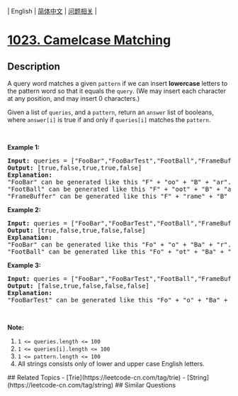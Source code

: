 
| English | [简体中文](README.md) | [问题相关](QUESTION.md) |
# [1023. Camelcase Matching](https://leetcode-cn.com/problems/camelcase-matching/)
## Description
<p>A query word matches a given <code>pattern</code> if we can insert <strong>lowercase</strong> letters to the pattern word so that it equals the <code>query</code>. (We may insert each character at any position, and may insert 0 characters.)</p>

<p>Given a list of <code>queries</code>, and a <code>pattern</code>, return an <code>answer</code> list of booleans, where <code>answer[i]</code> is true if and only if <code>queries[i]</code> matches the <code>pattern</code>.</p>

<p>&nbsp;</p>

<p><strong>Example 1:</strong></p>

<pre>
<strong>Input: </strong>queries = <span id="example-input-1-1">[&quot;FooBar&quot;,&quot;FooBarTest&quot;,&quot;FootBall&quot;,&quot;FrameBuffer&quot;,&quot;ForceFeedBack&quot;]</span>, pattern = <span id="example-input-1-2">&quot;FB&quot;</span>
<strong>Output: </strong><span id="example-output-1">[true,false,true,true,false]</span>
<strong>Explanation: </strong>
&quot;FooBar&quot; can be generated like this &quot;F&quot; + &quot;oo&quot; + &quot;B&quot; + &quot;ar&quot;.
&quot;FootBall&quot; can be generated like this &quot;F&quot; + &quot;oot&quot; + &quot;B&quot; + &quot;all&quot;.
&quot;FrameBuffer&quot; can be generated like this &quot;F&quot; + &quot;rame&quot; + &quot;B&quot; + &quot;uffer&quot;.</pre>

<p><strong>Example 2:</strong></p>

<pre>
<strong>Input: </strong>queries = <span id="example-input-2-1">[&quot;FooBar&quot;,&quot;FooBarTest&quot;,&quot;FootBall&quot;,&quot;FrameBuffer&quot;,&quot;ForceFeedBack&quot;]</span>, pattern = <span id="example-input-2-2">&quot;FoBa&quot;</span>
<strong>Output: </strong><span id="example-output-2">[true,false,true,false,false]</span>
<strong>Explanation: </strong>
&quot;FooBar&quot; can be generated like this &quot;Fo&quot; + &quot;o&quot; + &quot;Ba&quot; + &quot;r&quot;.
&quot;FootBall&quot; can be generated like this &quot;Fo&quot; + &quot;ot&quot; + &quot;Ba&quot; + &quot;ll&quot;.
</pre>

<p><strong>Example 3:</strong></p>

<pre>
<strong>Input: </strong>queries = <span id="example-input-3-1">[&quot;FooBar&quot;,&quot;FooBarTest&quot;,&quot;FootBall&quot;,&quot;FrameBuffer&quot;,&quot;ForceFeedBack&quot;]</span>, pattern = <span id="example-input-3-2">&quot;FoBaT&quot;</span>
<strong>Output: </strong><span id="example-output-3">[false,true,false,false,false]</span>
<strong>Explanation: </strong>
&quot;FooBarTest&quot; can be generated like this &quot;Fo&quot; + &quot;o&quot; + &quot;Ba&quot; + &quot;r&quot; + &quot;T&quot; + &quot;est&quot;.
</pre>

<p>&nbsp;</p>

<p><strong>Note:</strong></p>

<ol>
	<li><code>1 &lt;= queries.length &lt;= 100</code></li>
	<li><code>1 &lt;= queries[i].length &lt;= 100</code></li>
	<li><code>1 &lt;= pattern.length &lt;= 100</code></li>
	<li>All strings consists only of lower and upper case English letters.</li>
</ol>
## Related Topics
- [Trie](https://leetcode-cn.com/tag/trie)
- [String](https://leetcode-cn.com/tag/string)
## Similar Questions

